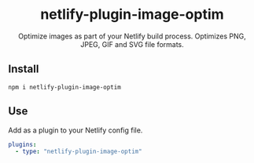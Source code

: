 <h1 align="center">netlify-plugin-image-optim</h1>

<div align="center">

Optimize images as part of your Netlify build process. Optimizes PNG, JPEG, GIF and SVG file formats.

</div>

## Install

```
npm i netlify-plugin-image-optim
```

## Use

Add as a plugin to your Netlify config file.

```yaml
plugins:
  - type: "netlify-plugin-image-optim"
```
